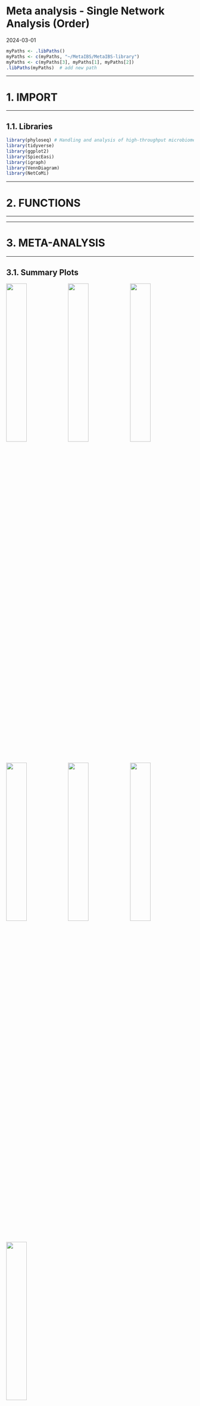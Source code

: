 Meta analysis - Single Network Analysis (Order)
================
2024-03-01

``` r
myPaths <- .libPaths()
myPaths <- c(myPaths, "~/MetaIBS/MetaIBS-library")
myPaths <- c(myPaths[3], myPaths[1], myPaths[2])
.libPaths(myPaths)  # add new path
```

------------------------------------------------------------------------

# 1. IMPORT

------------------------------------------------------------------------

## 1.1. Libraries

``` r
library(phyloseq) # Handling and analysis of high-throughput microbiome census data.
library(tidyverse)
library(ggplot2)
library(SpiecEasi)
library(igraph)
library(VennDiagram)
library(NetCoMi)
```

------------------------------------------------------------------------

# 2. FUNCTIONS

------------------------------------------------------------------------

------------------------------------------------------------------------

# 3. META-ANALYSIS

------------------------------------------------------------------------

## 3.1. Summary Plots

<img src="../../../outputs/single-network-analysis/Individual/plots/Order/meta-analysis-1.png" width="33%" /><img src="../../../outputs/single-network-analysis/Individual/plots/Order/meta-analysis-2.png" width="33%" /><img src="../../../outputs/single-network-analysis/Individual/plots/Order/meta-analysis-3.png" width="33%" /><img src="../../../outputs/single-network-analysis/Individual/plots/Order/meta-analysis-4.png" width="33%" /><img src="../../../outputs/single-network-analysis/Individual/plots/Order/meta-analysis-5.png" width="33%" /><img src="../../../outputs/single-network-analysis/Individual/plots/Order/meta-analysis-6.png" width="33%" /><img src="../../../outputs/single-network-analysis/Individual/plots/Order/meta-analysis-7.png" width="33%" />

## 3.2. Individual Plots

<img src="../../../outputs/single-network-analysis/Individual/plots/Order/single-network-1.png" width="33%" /><img src="../../../outputs/single-network-analysis/Individual/plots/Order/single-network-2.png" width="33%" /><img src="../../../outputs/single-network-analysis/Individual/plots/Order/single-network-3.png" width="33%" /><img src="../../../outputs/single-network-analysis/Individual/plots/Order/single-network-4.png" width="33%" /><img src="../../../outputs/single-network-analysis/Individual/plots/Order/single-network-5.png" width="33%" /><img src="../../../outputs/single-network-analysis/Individual/plots/Order/single-network-6.png" width="33%" /><img src="../../../outputs/single-network-analysis/Individual/plots/Order/single-network-7.png" width="33%" /><img src="../../../outputs/single-network-analysis/Individual/plots/Order/single-network-8.png" width="33%" /><img src="../../../outputs/single-network-analysis/Individual/plots/Order/single-network-9.png" width="33%" /><img src="../../../outputs/single-network-analysis/Individual/plots/Order/single-network-10.png" width="33%" /><img src="../../../outputs/single-network-analysis/Individual/plots/Order/single-network-11.png" width="33%" /><img src="../../../outputs/single-network-analysis/Individual/plots/Order/single-network-12.png" width="33%" /><img src="../../../outputs/single-network-analysis/Individual/plots/Order/single-network-13.png" width="33%" /><img src="../../../outputs/single-network-analysis/Individual/plots/Order/single-network-14.png" width="33%" /><img src="../../../outputs/single-network-analysis/Individual/plots/Order/single-network-15.png" width="33%" /><img src="../../../outputs/single-network-analysis/Individual/plots/Order/single-network-16.png" width="33%" /><img src="../../../outputs/single-network-analysis/Individual/plots/Order/single-network-17.png" width="33%" /><img src="../../../outputs/single-network-analysis/Individual/plots/Order/single-network-18.png" width="33%" /><img src="../../../outputs/single-network-analysis/Individual/plots/Order/single-network-19.png" width="33%" /><img src="../../../outputs/single-network-analysis/Individual/plots/Order/single-network-20.png" width="33%" /><img src="../../../outputs/single-network-analysis/Individual/plots/Order/single-network-21.png" width="33%" /><img src="../../../outputs/single-network-analysis/Individual/plots/Order/single-network-22.png" width="33%" /><img src="../../../outputs/single-network-analysis/Individual/plots/Order/single-network-23.png" width="33%" /><img src="../../../outputs/single-network-analysis/Individual/plots/Order/single-network-24.png" width="33%" /><img src="../../../outputs/single-network-analysis/Individual/plots/Order/single-network-25.png" width="33%" /><img src="../../../outputs/single-network-analysis/Individual/plots/Order/single-network-26.png" width="33%" /><img src="../../../outputs/single-network-analysis/Individual/plots/Order/single-network-27.png" width="33%" /><img src="../../../outputs/single-network-analysis/Individual/plots/Order/single-network-28.png" width="33%" /><img src="../../../outputs/single-network-analysis/Individual/plots/Order/single-network-29.png" width="33%" /><img src="../../../outputs/single-network-analysis/Individual/plots/Order/single-network-30.png" width="33%" /><img src="../../../outputs/single-network-analysis/Individual/plots/Order/single-network-31.png" width="33%" /><img src="../../../outputs/single-network-analysis/Individual/plots/Order/single-network-32.png" width="33%" /><img src="../../../outputs/single-network-analysis/Individual/plots/Order/single-network-33.png" width="33%" /><img src="../../../outputs/single-network-analysis/Individual/plots/Order/single-network-34.png" width="33%" /><img src="../../../outputs/single-network-analysis/Individual/plots/Order/single-network-35.png" width="33%" /><img src="../../../outputs/single-network-analysis/Individual/plots/Order/single-network-36.png" width="33%" />

## 3.3. Global Properties

### 3.3.1. GLasso

|  | agp | fukui | hugerth | labus | liu | lopresti | mars | nagel | pozuelo | zeber | zhu | zhuang |
|:---|---:|---:|---:|---:|---:|---:|---:|---:|---:|---:|---:|---:|
| Relative LCC size | 0.38824 | 0.60526 | 0.40426 | 0.20000 | 0.71429 | 0.21429 | 0.78571 | 0.45833 | 0.58491 | 0.63889 | 0.33333 | 0.50000 |
| Clustering coefficient | 0.77511 | 0.57849 | 0.74573 | 1.00000 | 0.52154 | 0.00000 | 0.41143 | 0.61989 | 0.77758 | 0.53221 | 0.60306 | 0.25146 |
| Modularity | 0.15181 | 0.34664 | 0.15695 | -0.22222 | 0.45132 | -0.12500 | 0.48996 | 0.18364 | 0.12278 | 0.21941 | 0.25000 | 0.31500 |
| Positive edge percentage | 98.49057 | 73.91304 | 91.80328 | 33.33333 | 83.60000 | 0.00000 | 73.21429 | 33.33333 | 67.15328 | 50.76923 | 50.00000 | 60.00000 |
| Edge density | 0.50189 | 0.18182 | 0.35673 | 1.00000 | 0.10352 | 0.66667 | 0.10606 | 0.32727 | 0.29462 | 0.25692 | 0.38095 | 0.22222 |
| Natural connectivity | 0.14279 | 0.06500 | 0.10588 | 0.57234 | 0.02504 | 0.55295 | 0.04009 | 0.13611 | 0.07795 | 0.07008 | 0.21850 | 0.14169 |
| Vertex connectivity | 1.00000 | 1.00000 | 1.00000 | 2.00000 | 1.00000 | 1.00000 | 1.00000 | 1.00000 | 1.00000 | 1.00000 | 1.00000 | 1.00000 |
| Edge connectivity | 1.00000 | 1.00000 | 1.00000 | 2.00000 | 1.00000 | 1.00000 | 1.00000 | 1.00000 | 1.00000 | 1.00000 | 1.00000 | 1.00000 |
| Average dissimilarity\* | 0.65889 | 0.67686 | 0.66478 | 0.71351 | 0.68399 | 0.72082 | 0.69358 | 0.70467 | 0.68535 | 0.70044 | 0.70726 | 0.70178 |
| Average path length\*\* | 1.11920 | 1.70829 | 1.24855 | 0.71351 | 1.91172 | 0.96110 | 2.14258 | 1.37969 | 1.27308 | 1.57276 | 1.23969 | 1.66335 |

### 3.3.2 MB

|  | agp | fukui | hugerth | labus | liu | lopresti | mars | nagel | pozuelo | zeber | zhu | zhuang |
|:---|---:|---:|---:|---:|---:|---:|---:|---:|---:|---:|---:|---:|
| Relative LCC size | 0.90588 | 0.76316 | 0.74468 | 0.20000 | 0.98980 | 0.21429 | 0.97619 | 0.33333 | 0.69811 | 0.66667 | 0.52381 | 0.55000 |
| Clustering coefficient | 0.36240 | 0.31582 | 0.45496 | 0.00000 | 0.18828 | 0.00000 | 0.15389 | 0.40625 | 0.49871 | 0.42567 | 0.00000 | 0.24527 |
| Modularity | 0.55533 | 0.48334 | 0.52401 | -0.12500 | 0.48561 | -0.12500 | 0.52805 | 0.21605 | 0.29931 | 0.40448 | 0.41500 | 0.33471 |
| Positive edge percentage | 89.50617 | 73.17073 | 83.33333 | 50.00000 | 79.79094 | 0.00000 | 67.69231 | 44.44444 | 70.88608 | 57.44681 | 40.00000 | 54.54545 |
| Edge density | 0.05537 | 0.10099 | 0.09076 | 0.66667 | 0.06164 | 0.66667 | 0.07927 | 0.32143 | 0.11862 | 0.17029 | 0.18182 | 0.20000 |
| Natural connectivity | 0.01762 | 0.04501 | 0.03760 | 0.55386 | 0.01458 | 0.55206 | 0.03110 | 0.18654 | 0.03829 | 0.05855 | 0.12514 | 0.12691 |
| Vertex connectivity | 1.00000 | 1.00000 | 1.00000 | 1.00000 | 1.00000 | 1.00000 | 1.00000 | 1.00000 | 1.00000 | 1.00000 | 1.00000 | 1.00000 |
| Edge connectivity | 1.00000 | 1.00000 | 1.00000 | 1.00000 | 1.00000 | 1.00000 | 1.00000 | 1.00000 | 1.00000 | 1.00000 | 1.00000 | 1.00000 |
| Average dissimilarity\* | 0.67832 | 0.68773 | 0.67804 | 0.71786 | 0.67657 | 0.72565 | 0.69183 | 0.70500 | 0.69257 | 0.69627 | 0.70975 | 0.70101 |
| Average path length\*\* | 2.40812 | 2.39279 | 2.21964 | 0.95715 | 2.07846 | 0.96753 | 2.25378 | 1.45850 | 1.73131 | 1.81342 | 2.05593 | 1.68932 |

### 3.3.3. SLR

|  | agp | fukui | hugerth | labus | liu | lopresti | mars | nagel | pozuelo | zeber | zhu | zhuang |
|:---|---:|---:|---:|---:|---:|---:|---:|---:|---:|---:|---:|---:|
| Relative LCC size | 0.52941 | 0.50000 | 0.51064 | 0.13333 | 0.65306 | 0.21429 | 0.38095 | 0.12500 | 0.15094 | 0.58333 | 0.14286 | 0.10000 |
| Clustering coefficient | 0.48308 | 0.22729 | 0.46050 | 0.00000 | 0.39911 | 0.00000 | 0.00000 | 0.00000 | 0.00000 | 0.16079 | 0.00000 | 0.00000 |
| Modularity | 0.29152 | 0.26698 | 0.26395 | 0.00000 | 0.20225 | -0.12500 | 0.49846 | -0.12500 | 0.33673 | 0.40496 | -0.12500 | 0.00000 |
| Positive edge percentage | 47.71574 | 58.33333 | 67.64706 | 100.00000 | 45.30744 | 0.00000 | 77.77778 | 50.00000 | 42.85714 | 54.54545 | 50.00000 | 0.00000 |
| Edge density | 0.19899 | 0.21053 | 0.24638 | 1.00000 | 0.15327 | 0.66667 | 0.15000 | 0.66667 | 0.25000 | 0.15714 | 0.66667 | 1.00000 |
| Natural connectivity | 0.04004 | 0.07369 | 0.06337 | 0.79796 | 0.03342 | 0.55253 | 0.08303 | 0.55512 | 0.18056 | 0.06338 | 0.55557 | 0.79016 |
| Vertex connectivity | 1.00000 | 1.00000 | 1.00000 | 1.00000 | 1.00000 | 1.00000 | 1.00000 | 1.00000 | 1.00000 | 1.00000 | 1.00000 | 1.00000 |
| Edge connectivity | 1.00000 | 1.00000 | 1.00000 | 1.00000 | 1.00000 | 1.00000 | 1.00000 | 1.00000 | 1.00000 | 1.00000 | 1.00000 | 1.00000 |
| Average dissimilarity\* | 0.70164 | 0.70624 | 0.69840 | 0.70529 | 0.70737 | 0.72282 | 0.70261 | 0.71082 | 0.71882 | 0.70762 | 0.70725 | 0.74320 |
| Average path length\*\* | 1.45537 | 1.55168 | 1.34867 | 0.70529 | 1.77981 | 0.96376 | 2.20720 | 0.94776 | 1.75085 | 1.86486 | 0.94299 | 0.74320 |
